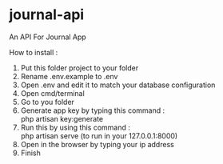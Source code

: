# journal-api
An API For Journal App

How to install : 
1. Put this folder project to your folder
2. Rename .env.example to .env
3. Open .env and edit it to match your database configuration
4. Open cmd/terminal
5. Go to you folder 
6. Generate app key by typing this command : <br>
php artisan key:generate <br>
7. Run this by using this command : <br>
php artisan serve (to run in your 127.0.0.1:8000)<br>
9. Open in the browser by typing your ip address<br>
10. Finish<br>

